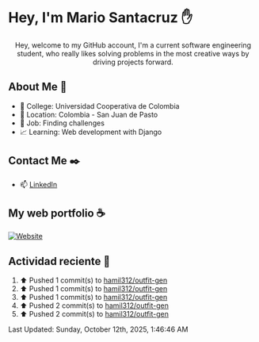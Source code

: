 # Hey, I'm Mario Santacruz :raised_hand:

<center>
    Hey, welcome to my GitHub account, I'm a current software engineering student, who really likes solving problems in the most creative ways by driving projects forward.
</center>

## About Me 🤔

- :school_satchel: College: Universidad Cooperativa de Colombia
- :round_pushpin: Location: Colombia - San Juan de Pasto
- :briefcase: Job: Finding challenges
- :chart_with_upwards_trend: Learning: Web development with Django

## Contact Me :black_nib:

- :mailbox: [LinkedIn](https://www.linkedin.com/in/mario-fernando-santacruz-pantoja-967349324/)

## My web portfolio :coffee:

[![Website](https://img.shields.io/website?url=https%3A%2F%2Fmiportfolio-murex.vercel.app%2F&up_message=My%20portfolio&up_color=yellow&down_message=Website&down_color=black&style=for-the-badge&label=Personal%20website)](https://miportfolio-murex.vercel.app/)

## Actividad reciente :eyes:
<!--RECENT_ACTIVITY:start-->
1. ⬆️ Pushed 1 commit(s) to [hamil312/outfit-gen](https://github.com/hamil312/outfit-gen)<br>
2. ⬆️ Pushed 1 commit(s) to [hamil312/outfit-gen](https://github.com/hamil312/outfit-gen)<br>
3. ⬆️ Pushed 1 commit(s) to [hamil312/outfit-gen](https://github.com/hamil312/outfit-gen)<br>
4. ⬆️ Pushed 2 commit(s) to [hamil312/outfit-gen](https://github.com/hamil312/outfit-gen)<br>
5. ⬆️ Pushed 2 commit(s) to [hamil312/outfit-gen](https://github.com/hamil312/outfit-gen)<br>
<!--RECENT_ACTIVITY:end-->
<!--RECENT_ACTIVITY:last_update-->
Last Updated: Sunday, October 12th, 2025, 1:46:46 AM
<!--RECENT_ACTIVITY:last_update_end-->
